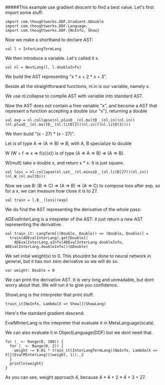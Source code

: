 #####This example use gradient descent to find a best value.
Let's first import some stuff:
```tut
import com.thoughtworks.DDF.Gradient.GDouble
import com.thoughtworks.DDF.Language._
import com.thoughtworks.DDF.{NoInfo, Show}
```
Now we make a shorthand to declare AST:
```tut
val l = InterLangTermLang
```
We then introduce a variable. Let's called it x.
```tut
val nl = NextLang(l, l.doubleInfo)
```
We build the AST representing "x * x + 2 * x + 3".

Beside all the straightforward functions, nl.in is our variable, namely x.

We use nl.collapse to compile AST with variable into standard AST.

Now the AST does not contain a free variable "x", and become a AST that represent a function accepting a double (our "x"), 
returning a double
```tut
val exp = nl.collapse(nl.plusD__(nl.multD__(nl.in)(nl.in))(nl.plusD__(nl.multD__(nl.litD(2))(nl.in))(nl.litD(3))))
```
We then build "(x - 27) * (x - 27)".

Let is of type A => (A => B) => B, with A, B specialize to double

W (W = f => x => f(x)(x)) is of type (A => A => B) => (A => B). 

W(mult) take a double x, and return x * x. It is just square. 
```tut
val loss = nl.collapse(nl.Let__(nl.minusD__(nl.litD(27))(nl.in))(nl.W_(nl.multD)))
```
Now we use B: (B => C) => (A => B) => (A => C) to compose loss after exp, 
so for a x, we can measure how close it is to 27.
```tut
val train = l.B__(loss)(exp)
```
We do find the AST representing the derivative of the whole pass:

ADEvalInterLang is a intepreter of the AST: it just return a new AST representing the derivative.
```tut
val train_it: LangTerm[((Double, Double)) => (Double, Double)] =
  train(ADEvalInterLang).get[Double](
    ADEvalInterLang.aInfo(ADEvalInterLang.doubleInfo, ADEvalInterLang.doubleInfo))(GDouble)
```
We set inital weight(x) to 0. 
This shouldnt be done to neural network in general, but it has non zero derivative so we will do so.
```tut
var weight: Double = 0
```
We can print the derivative AST. It is very long and unreadable, but dont worry about that. 
We will run it to give you confidence.

ShowLang is the interpreter that print stuff.
```tut
train_it[NoInfo, Lambda[X => Show]](ShowLang)
```
Here's the standard gradient descend.

EvalMInterLang is the intepreter that evaluate it in MetaLanguage(scala).

We can also evaluate it in ObjectLanguage(DDF) but we dont need that.
```tut
for (_ <- Range(0, 100)) {
  for (_ <- Range(0, 2)) {
    weight -= 0.01 * train_it(InterLangTermLang)[NoInfo, Lambda[X => X]](EvalMInterLang)((weight, 1))._2
  }
  println(weight)
}
```
As you can see, weight approach 4, because 4 * 4 + 2 * 4 + 3 = 27.